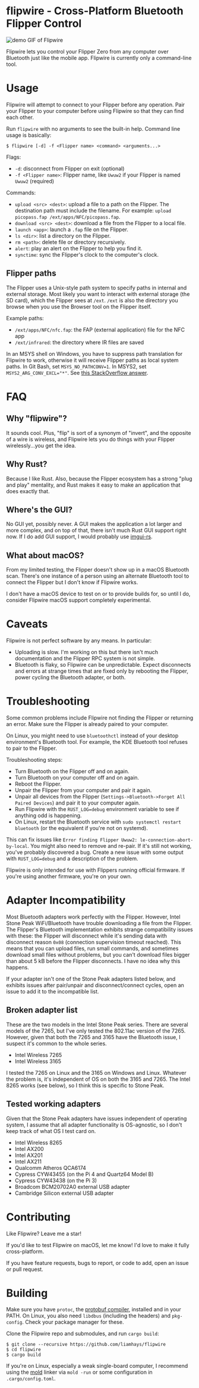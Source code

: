 # flipwire - Cross-Platform Bluetooth Flipper Control

![demo GIF of Flipwire](docs/demo.gif)

Flipwire lets you control your Flipper Zero from any computer over
Bluetooth just like the mobile app. Flipwire is currently only a
command-line tool.

# Usage
Flipwire will attempt to connect to your Flipper before any
operation. Pair your Flipper to your computer before using Flipwire so
that they can find each other.

Run `flipwire` with no arguments to see the built-in help. Command
line usage is basically:

```
$ flipwire [-d] -f <Flipper name> <command> <arguments...>
```

Flags:

- `-d`: disconnect from Flipper on exit (optional)
- `-f <Flipper name>`: Flipper name, like `Uwuw2` if your Flipper is named `Uwuw2` (required)

Commands:

- `upload <src> <dest>`: upload a file to a path on the Flipper. The
  destination path must include the filename. For example: `upload
  picopass.fap /ext/apps/NFC/picopass.fap`.
- `download <src> <dest>`: download a file from the Flipper to a local
  file.
- `launch <app>`: launch a `.fap` file on the Flipper.
- `ls <dir>`: list a directory on the Flipper.
- `rm <path>`: delete file or directory recursively.
- `alert`: play an alert on the Flipper to help you find it.
- `synctime`: sync the Flipper's clock to the computer's clock.

## Flipper paths
The Flipper uses a Unix-style path system to specify paths in internal
and external storage. Most likely you want to interact with external
storage (the SD card), which the Flipper sees at `/ext`. `/ext` is
also the directory you browse when you use the Browser tool on the
Flipper itself.

Example paths:

- `/ext/apps/NFC/nfc.fap`: the FAP (external application) file for the NFC app
- `/ext/infrared`: the directory where IR files are saved

In an MSYS shell on Windows, you have to suppress path translation for
Flipwire to work, otherwise it will receive Flipper paths as local
system paths. In Git Bash, set `MSYS_NO_PATHCONV=1`. In MSYS2, set
`MSYS2_ARG_CONV_EXCL="*"`. See [this StackOverflow
answer](https://stackoverflow.com/a/34386471).

# FAQ
## Why "flipwire"?
It sounds cool. Plus, "flip" is sort of a synonym of "invert", and the
opposite of a wire is wireless, and Flipwire lets you do things with
your Flipper wirelessly...you get the idea.

## Why Rust?
Because I like Rust. Also, because the Flipper ecosystem has a strong
"plug and play" mentality, and Rust makes it easy to make an
application that does exactly that.

## Where's the GUI?
No GUI yet, possibly never. A GUI makes the application a lot larger
and more complex, and on top of that, there isn't much Rust GUI
support right now. If I do add GUI support, I would probably use
[imgui-rs](https://github.com/imgui-rs/imgui-rs).

## What about macOS?
From my limited testing, the Flipper doesn't show up in a macOS
Bluetooth scan. There's one instance of a person using an alternate
Bluetooth tool to connect the Flipper but I don't know if Flipwire
works.

I don't have a macOS device to test on or to provide builds for, so
until I do, consider Flipwire macOS support completely experimental.

# Caveats
Flipwire is not perfect software by any means. In particular:

- Uploading is slow. I'm working on this but there isn't much
  documentation and the Flipper RPC system is not simple.
- Bluetooth is flaky, so Flipwire can be unpredictable. Expect
  disconnects and errors at strange times that are fixed only by
  rebooting the Flipper, power cycling the Bluetooth adapter, or both.

# Troubleshooting
Some common problems include Flipwire not finding the Flipper or
returning an error. Make sure the Flipper is already paired to your
computer.

On Linux, you might need to use `bluetoothctl` instead of your desktop
environment's Bluetooth tool. For example, the KDE Bluetooth tool
refuses to pair to the Flipper.

Troubleshooting steps:

- Turn Bluetooth on the Flipper off and on again.
- Turn Bluetooth on your computer off and on again.
- Reboot the Flipper.
- Unpair the Flipper from your computer and pair it again.
- Unpair all devices from the Flipper (`Settings->Bluetooth->Forget
  All Paired Devices`) and pair it to your computer again.
- Run Flipwire with the `RUST_LOG=debug` environment variable to see
  if anything odd is happening.
- On Linux, restart the Bluetooth service with `sudo systemctl restart
  bluetooth` (or the equivalent if you're not on systemd). 

This can fix issues like `Error finding Flipper Uwuw2:
le-connection-abort-by-local`. You might also need to remove and
re-pair. If it's still not working, you've probably discovered a
bug. Create a new issue with some output with `RUST_LOG=debug` and a
description of the problem.

Flipwire is only intended for use with Flippers running official
firmware. If you're using another firmware, you're on your own.

# Adapter Incompatibility
Most Bluetooth adapters work perfectly with the Flipper. However,
Intel Stone Peak WiFi/Bluetooth have trouble downloading a file from
the Flipper. The Flipper's Bluetooth implementation exhibits strange
compatibility issues with these: the Flipper will disconnect while
it's sending data with disconnect reason `0x08` (connection
supervision timeout reached). This means that you can upload files,
run small commands, and sometimes download small files without
problems, but you can't download files bigger than about 5 kB before
the Flipper disconnects. I have no idea why this happens.

If your adapter isn't one of the Stone Peak adapters listed below, and
exhibits issues after pair/unpair and disconnect/connect cycles, open
an issue to add it to the incompatible list.

## Broken adapter list
These are the two models in the Intel Stone Peak series. There are
several models of the 7265, but I've only tested the 802.11ac version
of the 7265. However, given that both the 7265 and 3165 have the
Bluetooth issue, I suspect it's common to the whole series.

- Intel Wireless 7265
- Intel Wireless 3165

I tested the 7265 on Linux and the 3165 on Windows and Linux. Whatever
the problem is, it's independent of OS on both the 3165 and 7265. The
Intel 8265 works (see below), so I think this is specific to Stone
Peak.

## Tested working adapters
Given that the Stone Peak adapters have issues independent of
operating system, I assume that all adapter functionality is
OS-agnostic, so I don't keep track of what OS I test card on.

- Intel Wireless 8265
- Intel AX200
- Intel AX201
- Intel AX211
- Qualcomm Atheros QCA6174
- Cypress CYW43455 (on the Pi 4 and Quartz64 Model B)
- Cypress CYW43438 (on the Pi 3)
- Broadcom BCM20702A0 external USB adapter
- Cambridge Silicon external USB adapter

# Contributing
Like Flipwire? Leave me a star!

If you'd like to test Flipwire on macOS, let me know! I'd love to make
it fully cross-platform.

If you have feature requests, bugs to report, or code to add, open an
issue or pull request.

# Building
Make sure you have `protoc`, the [protobuf
compiler](https://github.com/protocolbuffers/protobuf#protobuf-compiler-installation),
installed and in your PATH. On Linux, you also need `libdbus`
(including the headers) and `pkg-config`. Check your package manager
for these.

Clone the Flipwire repo and submodules, and run `cargo build`:

```
$ git clone --recursive https://github.com/liamhays/flipwire
$ cd flipwire
$ cargo build
```

If you're on Linux, especially a weak single-board computer, I
recommend using the [mold](https://github.com/rui314/mold) linker
via `mold -run` or some configuration in `.cargo/config.toml`.
